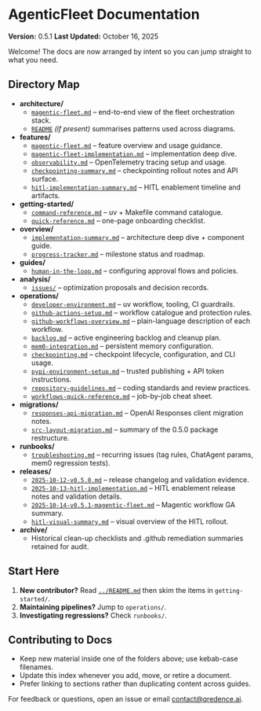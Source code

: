 # AgenticFleet Documentation

**Version:** 0.5.1
**Last Updated:** October 16, 2025

Welcome! The docs are now arranged by intent so you can jump straight to what you need.

## Directory Map

- **architecture/**
  - [`magentic-fleet.md`](architecture/magentic-fleet.md) – end-to-end view of the fleet orchestration stack.
  - [`README`](architecture/README.md) _(if present)_ summarises patterns used across diagrams.
- **features/**
  - [`magentic-fleet.md`](features/magentic-fleet.md) – feature overview and usage guidance.
  - [`magentic-fleet-implementation.md`](features/magentic-fleet-implementation.md) – implementation deep dive.
  - [`observability.md`](features/observability.md) – OpenTelemetry tracing setup and usage.
  - [`checkpointing-summary.md`](features/checkpointing-summary.md) – checkpointing rollout notes and API surface.
  - [`hitl-implementation-summary.md`](features/hitl-implementation-summary.md) – HITL enablement timeline and artifacts.
- **getting-started/**
  - [`command-reference.md`](getting-started/command-reference.md) – uv + Makefile command catalogue.
  - [`quick-reference.md`](getting-started/quick-reference.md) – one-page onboarding checklist.
- **overview/**
  - [`implementation-summary.md`](overview/implementation-summary.md) – architecture deep dive + component guide.
  - [`progress-tracker.md`](overview/progress-tracker.md) – milestone status and roadmap.
- **guides/**
  - [`human-in-the-loop.md`](guides/human-in-the-loop.md) – configuring approval flows and policies.
- **analysis/**
  - [`issues/`](analysis/issues/) – optimization proposals and decision records.
- **operations/**
  - [`developer-environment.md`](operations/developer-environment.md) – uv workflow, tooling, CI guardrails.
  - [`github-actions-setup.md`](operations/github-actions-setup.md) – workflow catalogue and protection rules.
  - [`github-workflows-overview.md`](operations/github-workflows-overview.md) – plain-language description of each workflow.
  - [`backlog.md`](operations/backlog.md) – active engineering backlog and cleanup plan.
  - [`mem0-integration.md`](operations/mem0-integration.md) – persistent memory configuration.
  - [`checkpointing.md`](operations/checkpointing.md) – checkpoint lifecycle, configuration, and CLI usage.
  - [`pypi-environment-setup.md`](operations/pypi-environment-setup.md) – trusted publishing + API token instructions.
  - [`repository-guidelines.md`](operations/repository-guidelines.md) – coding standards and review practices.
  - [`workflows-quick-reference.md`](operations/workflows-quick-reference.md) – job-by-job cheat sheet.
- **migrations/**
  - [`responses-api-migration.md`](migrations/responses-api-migration.md) – OpenAI Responses client migration notes.
  - [`src-layout-migration.md`](migrations/src-layout-migration.md) – summary of the 0.5.0 package restructure.
- **runbooks/**
  - [`troubleshooting.md`](runbooks/troubleshooting.md) – recurring issues (tag rules, ChatAgent params, mem0 regression tests).
- **releases/**
  - [`2025-10-12-v0.5.0.md`](releases/2025-10-12-v0.5.0.md) – release changelog and validation evidence.
  - [`2025-10-13-hitl-implementation.md`](releases/2025-10-13-hitl-implementation.md) – HITL enablement release notes and validation details.
  - [`2025-10-14-v0.5.1-magentic-fleet.md`](releases/2025-10-14-v0.5.1-magentic-fleet.md) – Magentic workflow GA summary.
  - [`hitl-visual-summary.md`](releases/hitl-visual-summary.md) – visual overview of the HITL rollout.
- **archive/**
  - Historical clean-up checklists and .github remediation summaries retained for audit.

## Start Here

1. **New contributor?** Read [`../README.md`](../README.md) then skim the items in `getting-started/`.
2. **Maintaining pipelines?** Jump to `operations/`.
3. **Investigating regressions?** Check `runbooks/`.

## Contributing to Docs

- Keep new material inside one of the folders above; use kebab-case filenames.
- Update this index whenever you add, move, or retire a document.
- Prefer linking to sections rather than duplicating content across guides.

For feedback or questions, open an issue or email <contact@qredence.ai>.
